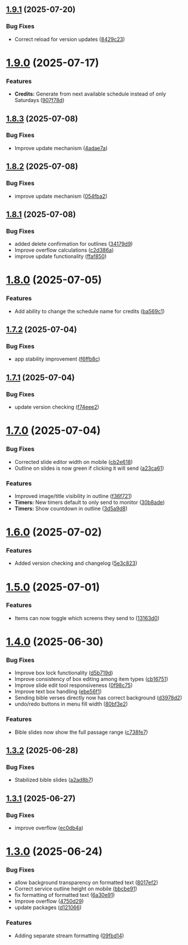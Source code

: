 ## [1.9.1](https://github.com/K-Cheddar/worship-sync/compare/v1.9.0...v1.9.1) (2025-07-20)


### Bug Fixes

* Correct reload for version updates ([8429c23](https://github.com/K-Cheddar/worship-sync/commit/8429c2346d634ed058a69341285700b50fe15c85))

# [1.9.0](https://github.com/K-Cheddar/worship-sync/compare/v1.8.3...v1.9.0) (2025-07-17)


### Features

* **Credits:** Generate from next available schedule instead of only Saturdays ([907f78d](https://github.com/K-Cheddar/worship-sync/commit/907f78d475470a77ac9f61ea488af98549c88c81))

## [1.8.3](https://github.com/K-Cheddar/worship-sync/compare/v1.8.2...v1.8.3) (2025-07-08)


### Bug Fixes

* Improve update mechanism ([4adae7a](https://github.com/K-Cheddar/worship-sync/commit/4adae7a1d0a5fabfe6836fcdd9c8bd6017188ba7))

## [1.8.2](https://github.com/K-Cheddar/worship-sync/compare/v1.8.1...v1.8.2) (2025-07-08)


### Bug Fixes

* improve update mechanism ([054fba2](https://github.com/K-Cheddar/worship-sync/commit/054fba2bfafbe798ec176343fe805ecd78d7093a))

## [1.8.1](https://github.com/K-Cheddar/worship-sync/compare/v1.8.0...v1.8.1) (2025-07-08)


### Bug Fixes

* added delete confirmation for outlines ([34179d9](https://github.com/K-Cheddar/worship-sync/commit/34179d9e20a1a3e1bf66cae50c04e369f4f7bd39))
* Improve overflow calculations ([c2d386a](https://github.com/K-Cheddar/worship-sync/commit/c2d386adc93ae8a2bcf22a34ac9e52c33c0d872a))
* improve update functionality ([ffaf850](https://github.com/K-Cheddar/worship-sync/commit/ffaf850ac3cead9b13fe5f7d1378493d101cec32))

# [1.8.0](https://github.com/K-Cheddar/worship-sync/compare/v1.7.2...v1.8.0) (2025-07-05)


### Features

* Add ability to change the schedule name for credits ([ba569c1](https://github.com/K-Cheddar/worship-sync/commit/ba569c1e326c434aee7ea6fbae461a5f4ff9f4ae))

## [1.7.2](https://github.com/K-Cheddar/worship-sync/compare/v1.7.1...v1.7.2) (2025-07-04)


### Bug Fixes

* app stability improvement ([f6ffb8c](https://github.com/K-Cheddar/worship-sync/commit/f6ffb8c3cd9a959adbc8650056f457473a64f437))

## [1.7.1](https://github.com/K-Cheddar/worship-sync/compare/v1.7.0...v1.7.1) (2025-07-04)


### Bug Fixes

* update version checking ([f74eee2](https://github.com/K-Cheddar/worship-sync/commit/f74eee265b8cfe3a34a032a0db7e30822f3e9968))

# [1.7.0](https://github.com/K-Cheddar/worship-sync/compare/v1.6.0...v1.7.0) (2025-07-04)


### Bug Fixes

* Corrected slide editor width on mobile ([cb2e618](https://github.com/K-Cheddar/worship-sync/commit/cb2e618bb64234f163c2757b22da5e222276be9b))
* Outline on slides is now green if clicking it will send ([a23ca61](https://github.com/K-Cheddar/worship-sync/commit/a23ca612671ba2f8c33e9f3deea433ebcd0b6c80))


### Features

* Improved image/title visibility in outline ([f36f721](https://github.com/K-Cheddar/worship-sync/commit/f36f721c9998a5c5cd87003b735b1400d9663925))
* **Timers:** New timers default to only send to monitor ([30b8ade](https://github.com/K-Cheddar/worship-sync/commit/30b8ade526be6e80eef69036c4ce5ddf7e708cf4))
* **Timers:** Show countdown in outline ([3d5a9d8](https://github.com/K-Cheddar/worship-sync/commit/3d5a9d8d42b3bad3c1f0480fd4c05c6f7d5f0658))

# [1.6.0](https://github.com/K-Cheddar/worship-sync/compare/v1.5.0...v1.6.0) (2025-07-02)


### Features

* Added version checking and changelog ([5e3c823](https://github.com/K-Cheddar/worship-sync/commit/5e3c823abaaef441e57988ac1155d0da928ba274))

# [1.5.0](https://github.com/K-Cheddar/worship-sync/compare/v1.4.0...v1.5.0) (2025-07-01)


### Features

* Items can now toggle which screens they send to ([13163d0](https://github.com/K-Cheddar/worship-sync/commit/13163d0026feef5e17366aee12128d465a819c08))

# [1.4.0](https://github.com/K-Cheddar/worship-sync/compare/v1.3.2...v1.4.0) (2025-06-30)


### Bug Fixes

* Improve box lock functionality ([d5b719d](https://github.com/K-Cheddar/worship-sync/commit/d5b719df672aab401cab1a058d79a092a509589e))
* Improve consistency of box editing among item types ([cb16751](https://github.com/K-Cheddar/worship-sync/commit/cb16751a8fd1932e9749390b353f2fb512ee4c52))
* Improve slide edit tool responsiveness ([0f98c75](https://github.com/K-Cheddar/worship-sync/commit/0f98c757bfcad7d5105f548d8f16bd6f4fa1b277))
* Improve text box handling ([ebe56f1](https://github.com/K-Cheddar/worship-sync/commit/ebe56f17040139fc2abbedc3282106f084900d68))
* Sending bible verses directly now has correct background ([d3978d2](https://github.com/K-Cheddar/worship-sync/commit/d3978d2e1112e4772b46d9c153f491d8f7e255a8))
* undo/redo buttons in menu fill width ([80bf3e2](https://github.com/K-Cheddar/worship-sync/commit/80bf3e2dda701f9eb549514240f6bc7ebf71ed6d))


### Features

* Bible slides now show the full passage range ([c738fe7](https://github.com/K-Cheddar/worship-sync/commit/c738fe7b2eb9a209a7fae1886877f590946d9e0d))

## [1.3.2](https://github.com/K-Cheddar/worship-sync/compare/v1.3.1...v1.3.2) (2025-06-28)


### Bug Fixes

* Stabilized bible slides ([a2ad8b7](https://github.com/K-Cheddar/worship-sync/commit/a2ad8b7d8eda71cba2f6895cf3fb90fec4897bd5))

## [1.3.1](https://github.com/K-Cheddar/worship-sync/compare/v1.3.0...v1.3.1) (2025-06-27)


### Bug Fixes

* improve overflow ([ec0db4a](https://github.com/K-Cheddar/worship-sync/commit/ec0db4a2848900347b02e2a6919cdbd22dbadd84))

# [1.3.0](https://github.com/K-Cheddar/worship-sync/compare/v1.2.2...v1.3.0) (2025-06-24)


### Bug Fixes

* allow background transparency on formatted text ([8017ef2](https://github.com/K-Cheddar/worship-sync/commit/8017ef28c9d49cd78e27a38bfd4ddb69499f976f))
* Correct service outline height on mobile ([bbcbe91](https://github.com/K-Cheddar/worship-sync/commit/bbcbe91b4347ba3de66eb83dbe8ece1b3c752484))
* fix formatting of formatted text ([6a30e91](https://github.com/K-Cheddar/worship-sync/commit/6a30e91e25c171ef17cd14a6af2c3dd93c0bca42))
* Improve overflow ([4750d29](https://github.com/K-Cheddar/worship-sync/commit/4750d29b2d2211c64718dc3c3467938946eeb06b))
* update packages ([d121066](https://github.com/K-Cheddar/worship-sync/commit/d12106640fd129bbf9cd7241d9f9df640aff5de9))


### Features

* Adding separate stream formatting ([09fbd14](https://github.com/K-Cheddar/worship-sync/commit/09fbd147b623c58c35509c1f47b20fd1d4231322))
